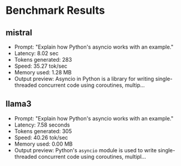 # Benchmark Results

## mistral
- Prompt: "Explain how Python's asyncio works with an example."
- Latency: 8.02 sec
- Tokens generated: 283
- Speed: 35.27 tok/sec
- Memory used: 1.28 MB
- Output preview:  Asyncio in Python is a library for writing single-threaded concurrent code using coroutines, multip...

## llama3
- Prompt: "Explain how Python's asyncio works with an example."
- Latency: 7.58 seconds
- Tokens generated: 305
- Speed: 40.26 tok/sec
- Memory used: 0.00 MB
- Output preview: Python's `asyncio` module is used to write single-threaded concurrent code using coroutines, multipl...
